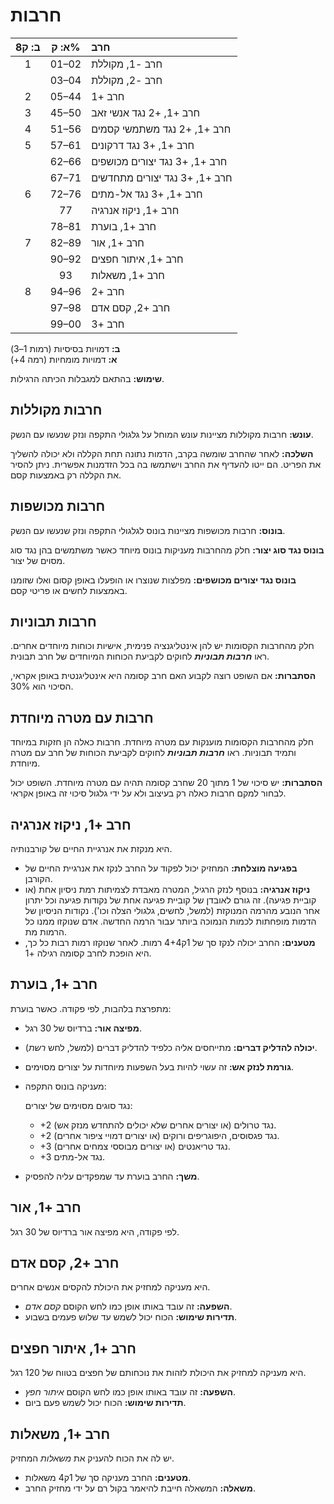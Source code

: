 # חרבות

| ב: ק8 | א: ק% | חרב                                                        |
| :---: | :---: | :----------------------------------------------------------- |
|   1   | 01–02 | חרב -1, מקוללת                                             |
|       | 03–04 | חרב -2, מקוללת                                             |
|   2   | 05–44 | חרב +1                                                     |
|   3   | 45–50 | חרב +1, +2 נגד אנשי זאב |
|   4   | 51–56 | חרב +1, +2 נגד משתמשי קסמים                                  |
|   5   | 57–61 | חרב +1, +3 נגד דרקונים |
|       | 62–66 | חרב +1, +3 נגד יצורים מכושפים                          |
|       | 67–71 | חרב +1, +3 נגד יצורים מתחדשים                       |
|   6   | 72–76 | חרב +1, +3 נגד אל-מתים |
|       |  77   | חרב +1, ניקוז אנרגיה                                       |
|       | 78–81 | חרב +1, בוערת                                            |
|   7   | 82–89 | חרב +1, אור                                              |
|       | 90–92 | חרב +1, איתור חפצים                                     |
|       |  93   | חרב +1, משאלות                                             |
|   8   | 94–96 | חרב +2                                                     |
|       | 97–98 | חרב +2, קסם אדם                                       |
|       | 99–00 | חרב +3                                                     |

**ב:** דמויות בסיסיות (רמות 1–3)  
**א:** דמויות מומחיות (רמה 4+)

**שימוש:** בהתאם למגבלות הכיתה הרגילות.

## חרבות מקוללות

**עונש:** חרבות מקוללות מציינות עונש המוחל על גלגולי התקפה ונזק שנעשו עם הנשק.

**השלכה:** לאחר שהחרב שומשה בקרב, הדמות נתונה תחת הקללה ולא יכולה להשליך את הפריט. הם ייטו להעדיף את החרב וישתמשו בה בכל הזדמנות אפשרית. ניתן להסיר את הקללה רק באמצעות קסם.

## חרבות מכושפות

**בונוס:** חרבות מכושפות מציינות בונוס לגלגולי התקפה ונזק שנעשו עם הנשק.

**בונוס נגד סוג יצור:** חלק מהחרבות מעניקות בונוס מיוחד כאשר משתמשים בהן נגד סוג מסוים של יצור.

**בונוס נגד יצורים מכושפים:** מפלצות שנוצרו או הופעלו באופן קסום ואלו שזומנו באמצעות לחשים או פריטי קסם.

## חרבות תבוניות

חלק מהחרבות הקסומות יש להן אינטליגנציה פנימית, אישיות וכוחות מיוחדים אחרים. ראו ***חרבות תבוניות*** לחוקים לקביעת הכוחות המיוחדים של חרב תבונית.

**הסתברות:** אם השופט רוצה לקבוע האם חרב קסומה היא אינטליגנטית באופן אקראי, הסיכוי הוא 30%.

## חרבות עם מטרה מיוחדת

חלק מהחרבות הקסומות מוענקות עם מטרה מיוחדת. חרבות כאלה הן חזקות במיוחד ותמיד תבוניות. ראו ***חרבות תבוניות*** לחוקים לקביעת הכוחות של חרב עם מטרה מיוחדת.

**הסתברות:** יש סיכוי של 1 מתוך 20 שחרב קסומה תהיה עם מטרה מיוחדת. השופט יכול לבחור למקם חרבות כאלה רק בעיצוב ולא על ידי גלגול סיכוי זה באופן אקראי.

## חרב +1, ניקוז אנרגיה

היא מנקזת את אנרגיית החיים של קורבנותיה.

- **בפגיעה מוצלחת:** המחזיק יכול לפקוד על החרב לנקז את אנרגיית החיים של הקורבן.
- **ניקוז אנרגיה:** בנוסף לנזק הרגיל, המטרה מאבדת לצמיתות רמת ניסיון אחת (או קוביית פגיעה). זה גורם לאובדן של קוביית פגיעה אחת של נקודות פגיעה וכל יתרון אחר הנובע מהרמה המנוקזת (למשל, לחשים, גלגולי הצלה וכו'). נקודות הניסיון של הדמות מופחתות לכמות הנמוכה ביותר עבור הרמה החדשה. אדם שנוקזו ממנו כל הרמות מת.
- **מטענים:** החרב יכולה לנקז סך של 1ק4+4 רמות. לאחר שנוקזו רמות רבות כל כך, היא הופכת לחרב קסומה רגילה +1.

## חרב +1, בוערת

מתפרצת בלהבות, לפי פקודה. כאשר בוערת:

- **מפיצה אור:** ברדיוס של 30 רגל.

- **יכולה להדליק דברים:** מתייחסים אליה כלפיד להדליק דברים (למשל, לחש *רשת*).

- **גורמת לנזק אש:** זה עשוי להיות בעל השפעות מיוחדות על יצורים מסוימים.

- מעניקה בונוס התקפה:

   

  נגד סוגים מסוימים של יצורים:

  - +2 נגד טרולים (או יצורים אחרים שלא יכולים להתחדש מנזק אש).
  - +2 נגד פגסוסים, היפוגריפים ורוקים (או יצורים דמויי ציפור אחרים).
  - +3 נגד טריאנטים (או יצורים מבוססי צמחים אחרים).
  - +3 נגד אל-מתים.

- **משך:** החרב בוערת עד שמפקדים עליה להפסיק.

## חרב +1, אור

לפי פקודה, היא מפיצה אור ברדיוס של 30 רגל.

## חרב +2, קסם אדם

היא מעניקה למחזיק את היכולת להקסים אנשים אחרים.

- **השפעה:** זה עובד באותו אופן כמו לחש הקוסם *קסם אדם*.
- **תדירות שימוש:** הכוח יכול לשמש עד שלוש פעמים בשבוע.

## חרב +1, איתור חפצים

היא מעניקה למחזיק את היכולת לזהות את נוכחותם של חפצים בטווח של 120 רגל.

- **השפעה:** זה עובד באותו אופן כמו לחש הקוסם *איתור חפץ*.
- **תדירות שימוש:** הכוח יכול לשמש פעם ביום.

## חרב +1, משאלות

יש לה את הכוח להעניק את *משאלות* המחזיק.

- **מטענים:** החרב מעניקה סך של 1ק4 משאלות.
- **משאלה:** המשאלה חייבת להיאמר בקול רם על ידי מחזיק החרב.